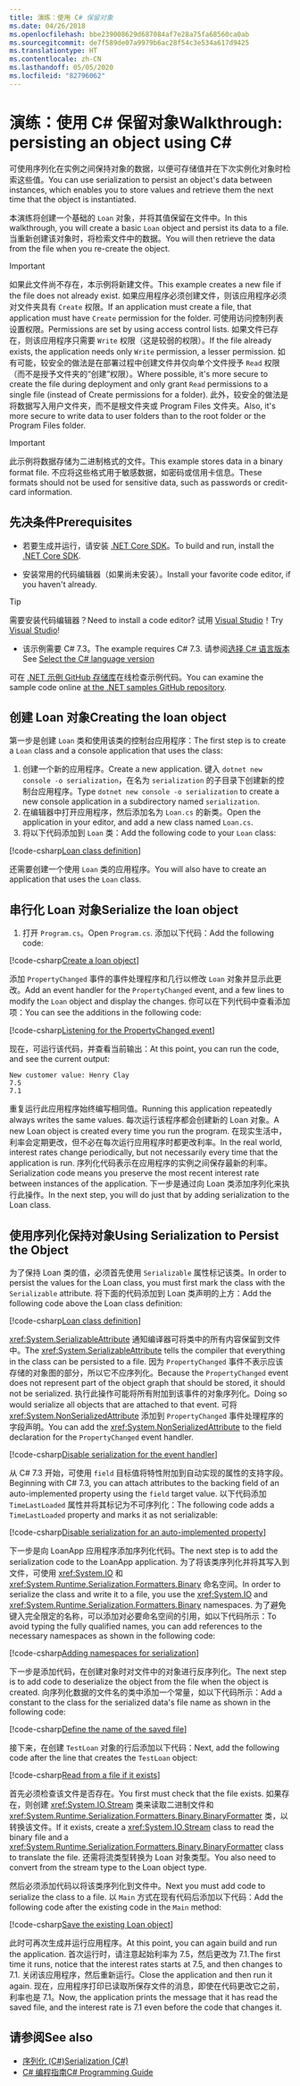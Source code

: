 ```yaml
---
title: 演练：使用 C# 保留对象
ms.date: 04/26/2018
ms.openlocfilehash: bbe239008629d687084af7e28a75fa68560ca0ab
ms.sourcegitcommit: de7f589de07a9979b6ac28f54c3e534a617d9425
ms.translationtype: HT
ms.contentlocale: zh-CN
ms.lasthandoff: 05/05/2020
ms.locfileid: "82796062"
---
```

# <a name="walkthrough-persisting-an-object-using-c"></a><span data-ttu-id="e7638-102">演练：使用 C\# 保留对象</span><span class="sxs-lookup"><span data-stu-id="e7638-102">Walkthrough: persisting an object using C\#</span></span>

<span data-ttu-id="e7638-103">可使用序列化在实例之间保持对象的数据，以便可存储值并在下次实例化对象时检索这些值。</span><span class="sxs-lookup"><span data-stu-id="e7638-103">You can use serialization to persist an object's data between instances, which enables you to store values and retrieve them the next time that the object is instantiated.</span></span>

<span data-ttu-id="e7638-104">本演练将创建一个基础的 `Loan` 对象，并将其值保留在文件中。</span><span class="sxs-lookup"><span data-stu-id="e7638-104">In this walkthrough, you will create a basic `Loan` object and persist its data to a file.</span></span> <span data-ttu-id="e7638-105">当重新创建该对象时，将检索文件中的数据。</span><span class="sxs-lookup"><span data-stu-id="e7638-105">You will then retrieve the data from the file when you re-create the object.</span></span>

> [!IMPORTANT]
> <span data-ttu-id="e7638-106">如果此文件尚不存在，本示例将新建文件。</span><span class="sxs-lookup"><span data-stu-id="e7638-106">This example creates a new file if the file does not already exist.</span></span> <span data-ttu-id="e7638-107">如果应用程序必须创建文件，则该应用程序必须对文件夹具有 `Create` 权限。</span><span class="sxs-lookup"><span data-stu-id="e7638-107">If an application must create a file, that application must have `Create` permission for the folder.</span></span> <span data-ttu-id="e7638-108">可使用访问控制列表设置权限。</span><span class="sxs-lookup"><span data-stu-id="e7638-108">Permissions are set by using access control lists.</span></span> <span data-ttu-id="e7638-109">如果文件已存在，则该应用程序只需要 `Write` 权限（这是较弱的权限）。</span><span class="sxs-lookup"><span data-stu-id="e7638-109">If the file already exists, the application needs only `Write` permission, a lesser permission.</span></span> <span data-ttu-id="e7638-110">如有可能，较安全的做法是在部署过程中创建文件并仅向单个文件授予 `Read` 权限（而不是授予文件夹的“创建”权限）。</span><span class="sxs-lookup"><span data-stu-id="e7638-110">Where possible, it's more secure to create the file during deployment and only grant `Read` permissions to a single file (instead of Create permissions for a folder).</span></span> <span data-ttu-id="e7638-111">此外，较安全的做法是将数据写入用户文件夹，而不是根文件夹或 Program Files 文件夹。</span><span class="sxs-lookup"><span data-stu-id="e7638-111">Also, it's more secure to write data to user folders than to the root folder or the Program Files folder.</span></span>

> [!IMPORTANT]
> <span data-ttu-id="e7638-112">此示例将数据存储为二进制格式的文件。</span><span class="sxs-lookup"><span data-stu-id="e7638-112">This example stores data in a binary format file.</span></span> <span data-ttu-id="e7638-113">不应将这些格式用于敏感数据，如密码或信用卡信息。</span><span class="sxs-lookup"><span data-stu-id="e7638-113">These formats should not be used for sensitive data, such as passwords or credit-card information.</span></span>

## <a name="prerequisites"></a><span data-ttu-id="e7638-114">先决条件</span><span class="sxs-lookup"><span data-stu-id="e7638-114">Prerequisites</span></span>

- <span data-ttu-id="e7638-115">若要生成并运行，请安装 [.NET Core SDK](https://dotnet.microsoft.com/download)。</span><span class="sxs-lookup"><span data-stu-id="e7638-115">To build and run, install the [.NET Core SDK](https://dotnet.microsoft.com/download).</span></span>

- <span data-ttu-id="e7638-116">安装常用的代码编辑器（如果尚未安装）。</span><span class="sxs-lookup"><span data-stu-id="e7638-116">Install your favorite code editor, if you haven't already.</span></span>

> [!TIP]
> <span data-ttu-id="e7638-117">需要安装代码编辑器？</span><span class="sxs-lookup"><span data-stu-id="e7638-117">Need to install a code editor?</span></span> <span data-ttu-id="e7638-118">试用 [Visual Studio](https://visualstudio.com/downloads)！</span><span class="sxs-lookup"><span data-stu-id="e7638-118">Try [Visual Studio](https://visualstudio.com/downloads)!</span></span>

- <span data-ttu-id="e7638-119">该示例需要 C# 7.3。</span><span class="sxs-lookup"><span data-stu-id="e7638-119">The example requires C# 7.3.</span></span> <span data-ttu-id="e7638-120">请参阅[选择 C# 语言版本](../../../language-reference/configure-language-version.md)</span><span class="sxs-lookup"><span data-stu-id="e7638-120">See [Select the C# language version](../../../language-reference/configure-language-version.md)</span></span>

<span data-ttu-id="e7638-121">可在 [.NET 示例 GitHub 存储库](https://github.com/dotnet/samples/tree/master/csharp/serialization)在线检查示例代码。</span><span class="sxs-lookup"><span data-stu-id="e7638-121">You can examine the sample code online [at the .NET samples GitHub repository](https://github.com/dotnet/samples/tree/master/csharp/serialization).</span></span>

## <a name="creating-the-loan-object"></a><span data-ttu-id="e7638-122">创建 Loan 对象</span><span class="sxs-lookup"><span data-stu-id="e7638-122">Creating the loan object</span></span>

<span data-ttu-id="e7638-123">第一步是创建 `Loan` 类和使用该类的控制台应用程序：</span><span class="sxs-lookup"><span data-stu-id="e7638-123">The first step is to create a `Loan` class and a console application that uses the class:</span></span>

1. <span data-ttu-id="e7638-124">创建一个新的应用程序。</span><span class="sxs-lookup"><span data-stu-id="e7638-124">Create a new application.</span></span> <span data-ttu-id="e7638-125">键入 `dotnet new console -o serialization`，在名为 `serialization` 的子目录下创建新的控制台应用程序。</span><span class="sxs-lookup"><span data-stu-id="e7638-125">Type `dotnet new console -o serialization` to create a new console application in a subdirectory named `serialization`.</span></span>
1. <span data-ttu-id="e7638-126">在编辑器中打开应用程序，然后添加名为 `Loan.cs` 的新类。</span><span class="sxs-lookup"><span data-stu-id="e7638-126">Open the application in your editor, and add a new class named `Loan.cs`.</span></span>
1. <span data-ttu-id="e7638-127">将以下代码添加到 `Loan` 类：</span><span class="sxs-lookup"><span data-stu-id="e7638-127">Add the following code to your `Loan` class:</span></span>

[!code-csharp[Loan class definition](../../../../../samples/snippets/csharp/serialization/Loan.cs#1)]

<span data-ttu-id="e7638-128">还需要创建一个使用 `Loan` 类的应用程序。</span><span class="sxs-lookup"><span data-stu-id="e7638-128">You will also have to create an application that uses the `Loan` class.</span></span>

## <a name="serialize-the-loan-object"></a><span data-ttu-id="e7638-129">串行化 Loan 对象</span><span class="sxs-lookup"><span data-stu-id="e7638-129">Serialize the loan object</span></span>

1. <span data-ttu-id="e7638-130">打开 `Program.cs`。</span><span class="sxs-lookup"><span data-stu-id="e7638-130">Open `Program.cs`.</span></span> <span data-ttu-id="e7638-131">添加以下代码：</span><span class="sxs-lookup"><span data-stu-id="e7638-131">Add the following code:</span></span>

[!code-csharp[Create a loan object](../../../../../samples/snippets/csharp/serialization/Program.cs#1)]

<span data-ttu-id="e7638-132">添加 `PropertyChanged` 事件的事件处理程序和几行以修改 `Loan` 对象并显示此更改。</span><span class="sxs-lookup"><span data-stu-id="e7638-132">Add an event handler for the `PropertyChanged` event, and a few lines to modify the `Loan` object and display the changes.</span></span> <span data-ttu-id="e7638-133">你可以在下列代码中查看添加项：</span><span class="sxs-lookup"><span data-stu-id="e7638-133">You can see the additions in the following code:</span></span>

[!code-csharp[Listening for the PropertyChanged event](../../../../../samples/snippets/csharp/serialization/Program.cs#2)]

<span data-ttu-id="e7638-134">现在，可运行该代码，并查看当前输出：</span><span class="sxs-lookup"><span data-stu-id="e7638-134">At this point, you can run the code, and see the current output:</span></span>

```console
New customer value: Henry Clay
7.5
7.1
```

<span data-ttu-id="e7638-135">重复运行此应用程序始终编写相同值。</span><span class="sxs-lookup"><span data-stu-id="e7638-135">Running this application repeatedly always writes the same values.</span></span> <span data-ttu-id="e7638-136">每次运行该程序都会创建新的 Loan 对象。</span><span class="sxs-lookup"><span data-stu-id="e7638-136">A new Loan object is created every time you run the program.</span></span> <span data-ttu-id="e7638-137">在现实生活中，利率会定期更改，但不必在每次运行应用程序时都更改利率。</span><span class="sxs-lookup"><span data-stu-id="e7638-137">In the real world, interest rates change periodically, but not necessarily every time that the application is run.</span></span> <span data-ttu-id="e7638-138">序列化代码表示在应用程序的实例之间保存最新的利率。</span><span class="sxs-lookup"><span data-stu-id="e7638-138">Serialization code means you preserve the most recent interest rate between instances of the application.</span></span> <span data-ttu-id="e7638-139">下一步是通过向 Loan 类添加序列化来执行此操作。</span><span class="sxs-lookup"><span data-stu-id="e7638-139">In the next step, you will do just that by adding serialization to the Loan class.</span></span>

## <a name="using-serialization-to-persist-the-object"></a><span data-ttu-id="e7638-140">使用序列化保持对象</span><span class="sxs-lookup"><span data-stu-id="e7638-140">Using Serialization to Persist the Object</span></span>

<span data-ttu-id="e7638-141">为了保持 Loan 类的值，必须首先使用 `Serializable` 属性标记该类。</span><span class="sxs-lookup"><span data-stu-id="e7638-141">In order to persist the values for the Loan class, you must first mark the class with the `Serializable` attribute.</span></span> <span data-ttu-id="e7638-142">将下面的代码添加到 Loan 类声明的上方：</span><span class="sxs-lookup"><span data-stu-id="e7638-142">Add the following code above the Loan class definition:</span></span>

[!code-csharp[Loan class definition](../../../../../samples/snippets/csharp/serialization/Loan.cs#2)]

<span data-ttu-id="e7638-143"><xref:System.SerializableAttribute> 通知编译器可将类中的所有内容保留到文件中。</span><span class="sxs-lookup"><span data-stu-id="e7638-143">The <xref:System.SerializableAttribute> tells the compiler that everything in the class can be persisted to a file.</span></span> <span data-ttu-id="e7638-144">因为 `PropertyChanged` 事件不表示应该存储的对象图的部分，所以它不应序列化。</span><span class="sxs-lookup"><span data-stu-id="e7638-144">Because the `PropertyChanged` event does not represent part of the object graph that should be stored, it should not be serialized.</span></span> <span data-ttu-id="e7638-145">执行此操作可能将所有附加到该事件的对象序列化。</span><span class="sxs-lookup"><span data-stu-id="e7638-145">Doing so would serialize all objects that are attached to that event.</span></span> <span data-ttu-id="e7638-146">可将 <xref:System.NonSerializedAttribute> 添加到 `PropertyChanged` 事件处理程序的字段声明。</span><span class="sxs-lookup"><span data-stu-id="e7638-146">You can add the <xref:System.NonSerializedAttribute> to the field declaration for the `PropertyChanged` event handler.</span></span>

[!code-csharp[Disable serialization for the event handler](../../../../../samples/snippets/csharp/serialization/Loan.cs#3)]

<span data-ttu-id="e7638-147">从 C# 7.3 开始，可使用 `field` 目标值将特性附加到自动实现的属性的支持字段。</span><span class="sxs-lookup"><span data-stu-id="e7638-147">Beginning with C# 7.3, you can attach attributes to the backing field of an auto-implemented property using the `field` target value.</span></span> <span data-ttu-id="e7638-148">以下代码添加 `TimeLastLoaded` 属性并将其标记为不可序列化：</span><span class="sxs-lookup"><span data-stu-id="e7638-148">The following code adds a `TimeLastLoaded` property and marks it as not serializable:</span></span>

[!code-csharp[Disable serialization for an auto-implemented property](../../../../../samples/snippets/csharp/serialization/Loan.cs#4)]

<span data-ttu-id="e7638-149">下一步是向 LoanApp 应用程序添加序列化代码。</span><span class="sxs-lookup"><span data-stu-id="e7638-149">The next step is to add the serialization code to the LoanApp application.</span></span> <span data-ttu-id="e7638-150">为了将该类序列化并将其写入到文件，可使用 <xref:System.IO> 和 <xref:System.Runtime.Serialization.Formatters.Binary> 命名空间。</span><span class="sxs-lookup"><span data-stu-id="e7638-150">In order to serialize the class and write it to a file, you use the <xref:System.IO> and <xref:System.Runtime.Serialization.Formatters.Binary> namespaces.</span></span> <span data-ttu-id="e7638-151">为了避免键入完全限定的名称，可以添加对必要命名空间的引用，如以下代码所示：</span><span class="sxs-lookup"><span data-stu-id="e7638-151">To avoid typing the fully qualified names, you can add references to the necessary namespaces as shown in the following code:</span></span>

[!code-csharp[Adding namespaces for serialization](../../../../../samples/snippets/csharp/serialization/Program.cs#3)]

<span data-ttu-id="e7638-152">下一步是添加代码，在创建对象时对文件中的对象进行反序列化。</span><span class="sxs-lookup"><span data-stu-id="e7638-152">The next step is to add code to deserialize the object from the file when the object is created.</span></span> <span data-ttu-id="e7638-153">向序列化数据的文件名的类中添加一个常量，如以下代码所示：</span><span class="sxs-lookup"><span data-stu-id="e7638-153">Add a constant to the class for the serialized data's file name as shown in the following code:</span></span>

[!code-csharp[Define the name of the saved file](../../../../../samples/snippets/csharp/serialization/Program.cs#4)]

<span data-ttu-id="e7638-154">接下来，在创建 `TestLoan` 对象的行后添加以下代码：</span><span class="sxs-lookup"><span data-stu-id="e7638-154">Next, add the following code after the line that creates the `TestLoan` object:</span></span>

[!code-csharp[Read from a file if it exists](../../../../../samples/snippets/csharp/serialization/Program.cs#5)]

<span data-ttu-id="e7638-155">首先必须检查该文件是否存在。</span><span class="sxs-lookup"><span data-stu-id="e7638-155">You first must check that the file exists.</span></span> <span data-ttu-id="e7638-156">如果存在，则创建 <xref:System.IO.Stream> 类来读取二进制文件和 <xref:System.Runtime.Serialization.Formatters.Binary.BinaryFormatter> 类，以转换该文件。</span><span class="sxs-lookup"><span data-stu-id="e7638-156">If it exists, create a <xref:System.IO.Stream> class to read the binary file and a <xref:System.Runtime.Serialization.Formatters.Binary.BinaryFormatter> class to translate the file.</span></span> <span data-ttu-id="e7638-157">还需将流类型转换为 Loan 对象类型。</span><span class="sxs-lookup"><span data-stu-id="e7638-157">You also need to convert from the stream type to the Loan object type.</span></span>

<span data-ttu-id="e7638-158">然后必须添加代码以将该类序列化到文件中。</span><span class="sxs-lookup"><span data-stu-id="e7638-158">Next you must add code to serialize the class to a file.</span></span> <span data-ttu-id="e7638-159">以 `Main` 方式在现有代码后添加以下代码：</span><span class="sxs-lookup"><span data-stu-id="e7638-159">Add the following code after the existing code in the `Main` method:</span></span>

[!code-csharp[Save the existing Loan object](../../../../../samples/snippets/csharp/serialization/Program.cs#6)]

<span data-ttu-id="e7638-160">此时可再次生成并运行应用程序。</span><span class="sxs-lookup"><span data-stu-id="e7638-160">At this point, you can again build and run the application.</span></span> <span data-ttu-id="e7638-161">首次运行时，请注意起始利率为 7.5，然后更改为 7.1.</span><span class="sxs-lookup"><span data-stu-id="e7638-161">The first time it runs, notice that the interest rates starts at 7.5, and then changes to 7.1.</span></span> <span data-ttu-id="e7638-162">关闭该应用程序，然后重新运行。</span><span class="sxs-lookup"><span data-stu-id="e7638-162">Close the application and then run it again.</span></span> <span data-ttu-id="e7638-163">现在，应用程序打印已读取所保存文件的消息，即使在代码更改它之前，利率也是 7.1。</span><span class="sxs-lookup"><span data-stu-id="e7638-163">Now, the application prints the message that it has read the saved file, and the interest rate is 7.1 even before the code that changes it.</span></span>

## <a name="see-also"></a><span data-ttu-id="e7638-164">请参阅</span><span class="sxs-lookup"><span data-stu-id="e7638-164">See also</span></span>

- [<span data-ttu-id="e7638-165">序列化 (C#)</span><span class="sxs-lookup"><span data-stu-id="e7638-165">Serialization (C#)</span></span>](index.md)
- [<span data-ttu-id="e7638-166">C# 编程指南</span><span class="sxs-lookup"><span data-stu-id="e7638-166">C# Programming Guide</span></span>](../../index.md)
